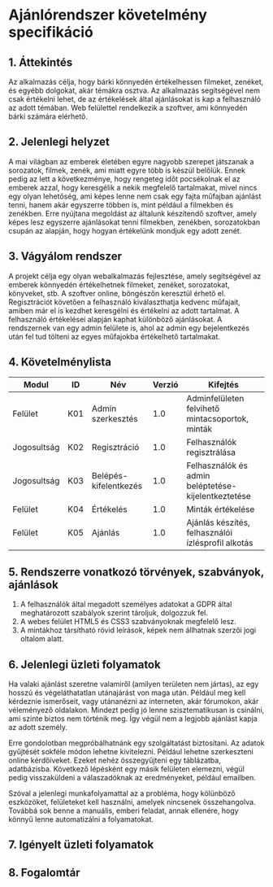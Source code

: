# Ajánlórendszer követelmény specifikáció

## 1. Áttekintés

Az alkalmazás célja, hogy bárki könnyedén értékelhessen filmeket, zenéket, és egyébb dolgokat, akár témákra osztva. Az alkalmazás segítségével nem csak értékelni lehet, de az értékelések által ajánlásokat is kap a felhasználó az adott témában. Web felülettel rendelkezik a szoftver, ami könnyedén bárki számára elérhető. 

## 2. Jelenlegi helyzet

A mai világban az emberek életében egyre nagyobb szerepet játszanak a sorozatok, filmek, zenék, ami miatt egyre több is készül belőlük. Ennek pedig az lett a következménye, hogy rengeteg időt pocsékolnak el az emberek azzal, hogy keresgélik a nekik megfelelő tartalmakat, mivel nincs egy olyan lehetőség, ami képes lenne nem csak egy fajta műfajban ajánlást tenni, hanem akár egyszerre többen is, mint például a filmekben és zenékben. Erre nyújtana megoldást az általunk készítendő szoftver, amely képes lesz egyszerre ajánlásokat tenni filmekben, zenékben, sorozatokban csupán az alapján, hogy hogyan értékelünk mondjuk egy adott zenét.

## 3. Vágyálom rendszer

A projekt célja egy olyan webalkalmazás fejlesztése, amely segítségével az emberek könnyedén értékelhetnek filmeket, zenéket, sorozatokat, könyveket, stb. A szoftver online, böngészőn keresztül érhető el. Regisztrációt követően a felhasználó kiválaszthatja kedvenc műfajait, amiben már el is kezdhet keresgélni és értékelni az adott tartalmat. A felhasználó értékelései alapján kaphat különböző ajánlásokat. A rendszernek van egy admin felülete is, ahol az admin egy bejelentkezés után fel tud tölteni az egyes műfajokba értékelhető tartalmakat.

## 4. Követelménylista

| Modul | ID  | Név | Verzió | Kifejtés |
|---|---|---|---|---|
| Felület | K01 | Admin  szerkesztés | 1.0| Adminfelületen felvihető mintacsoportok, minták |
| Jogosultság | K02 | Regisztráció | 1.0 | Felhasználók regisztrálása |
| Jogosultság | K03 | Belépés-kifelentkezés | 1.0 | Felhasználók és admin beléptetése-kijelentkeztetése |
| Felület | K04 | Értékelés | 1.0 | Minták értékelése |
| Felület | K05 | Ajánlás | 1.0 | Ajánlás készítés, felhasználói ízlésprofil alkotás |

## 5. Rendszerre vonatkozó törvények, szabványok, ajánlások

 1. A felhasználók által megadott személyes adatokat a GDPR által meghatározott szabályok szerint tároljuk, dolgozzuk fel.
 2. A webes felület HTML5 és CSS3 szabványoknak megfelelő lesz.
 3. A mintákhoz társítható rövid leírások, képek nem állhatnak szerzői jogi oltalom alatt.

## 6. Jelenlegi üzleti folyamatok

Ha valaki ajánlást szeretne valamiről (amilyen területen nem jártas), az egy hosszú és végeláthatatlan utánajárást von maga után. Például meg kell kérdeznie ismerőseit, vagy utánanézni az interneten, akár fórumokon, akár véleményező oldalakon. Mindezt pedig jó lenne szisztematikusan is csinálni, ami szinte biztos nem történik meg. Így végül nem a legjobb ajánlást kapja az adott személy.

Erre gondolotban megpróbálhatnánk egy szolgáltatást biztosítani. Az adatok gyűjtését sokféle módon lehetne kivitelezni. Például lehetne szerkeszteni online kérdőíveket. Ezeket nehéz összegyűjteni egy táblázatba, adatbázisba. Következő lépésként egy másik felületen elemezni, végül pedig visszaküldeni a válaszadóknak az eredményeket, például emailben.

Szóval a jelenlegi munkafolyamattal az a probléma, hogy kölünböző eszközöket, felületeket kell használni, amelyek nincsenek összehangolva. Továbbá sok benne a manuális, emberi feladat, annak ellenére, hogy könnyű lenne automatizálni a folyamatokat.

## 7. Igényelt üzleti folyamatok


## 8. Fogalomtár

